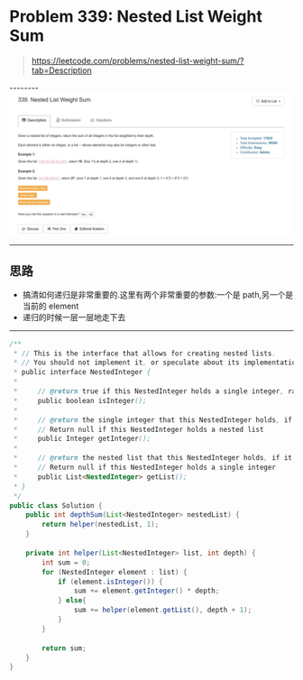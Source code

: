 # Problem 339: Nested List Weight Sum

> https://leetcode.com/problems/nested-list-weight-sum/?tab=Description

--------![](/assets/339.png)

-------

## 思路

* 搞清如何递归是非常重要的.这里有两个非常重要的参数:一个是 path,另一个是当前的 element
* 递归的时候一层一层地走下去

----------

```java
/**
 * // This is the interface that allows for creating nested lists.
 * // You should not implement it, or speculate about its implementation
 * public interface NestedInteger {
 *
 *     // @return true if this NestedInteger holds a single integer, rather than a nested list.
 *     public boolean isInteger();
 *
 *     // @return the single integer that this NestedInteger holds, if it holds a single integer
 *     // Return null if this NestedInteger holds a nested list
 *     public Integer getInteger();
 *
 *     // @return the nested list that this NestedInteger holds, if it holds a nested list
 *     // Return null if this NestedInteger holds a single integer
 *     public List<NestedInteger> getList();
 * }
 */
public class Solution {
    public int depthSum(List<NestedInteger> nestedList) {
        return helper(nestedList, 1);
    }
    
    private int helper(List<NestedInteger> list, int depth) {
        int sum = 0;
        for (NestedInteger element : list) {
            if (element.isInteger()) {
                sum += element.getInteger() * depth;
            } else{
                sum += helper(element.getList(), depth + 1);
            }
        }   
        
        return sum;
    }
}

```



